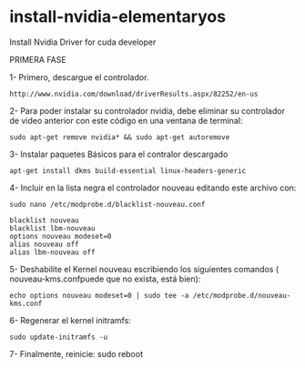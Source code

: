 # install-nvidia-elementaryos
Install Nvidia Driver for cuda developer

PRIMERA FASE


1- Primero, descargue el controlador.

    http://www.nvidia.com/download/driverResults.aspx/82252/en-us

2- Para poder instalar su controlador nvidia, debe eliminar su controlador de video anterior con este código en una ventana de terminal:

    sudo apt-get remove nvidia* && sudo apt-get autoremove

3- Instalar paquetes Básicos para el contralor descargado

    apt-get install dkms build-essential linux-headers-generic

4- Incluir en la lista negra el controlador nouveau editando este archivo con:

    sudo nano /etc/modprobe.d/blacklist-nouveau.conf

    blacklist nouveau
    blacklist lbm-nouveau
    options nouveau modeset=0
    alias nouveau off
    alias lbm-nouveau off


5- Deshabilite el Kernel nouveau escribiendo los siguientes comandos ( nouveau-kms.confpuede que no exista, está bien):

    echo options nouveau modeset=0 | sudo tee -a /etc/modprobe.d/nouveau-kms.conf

6- Regenerar el kernel initramfs:

    sudo update-initramfs -u

7- Finalmente, reinicie:
    sudo reboot

